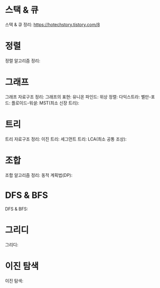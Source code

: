 # 스택 & 큐
스택 & 큐 정리: https://hotechstory.tistory.com/8

# 정렬
정렬 알고리즘 정리:

# 그래프
그래프 자료구조 정리:
그래프의 표현:
유니온 파인드:
위상 정렬:
다익스트라:
벨만-포드:
플로이드-워셜:
MST(최소 신장 트리):

# 트리
트리 자료구조 정리:
이진 트리:
세그먼트 트리:
LCA(최소 공통 조상):

# 조합
조합 알고리즘 정리:
동적 계획법(DP):

# DFS & BFS
DFS & BFS: 

# 그리디
그리디: 

# 이진 탐색
이진 탐색:
